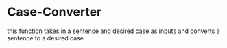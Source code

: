 # Case-Converter
this function takes in a sentence and desired case as inputs and converts a sentence to a desired case
